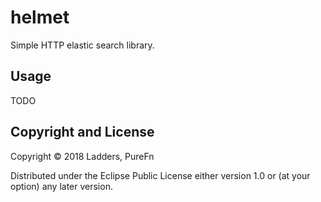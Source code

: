 # helmet

Simple HTTP elastic search library.


## Usage

TODO


## Copyright and License

Copyright © 2018 Ladders, PureFn

Distributed under the Eclipse Public License either version 1.0 or (at your option) any later version.
